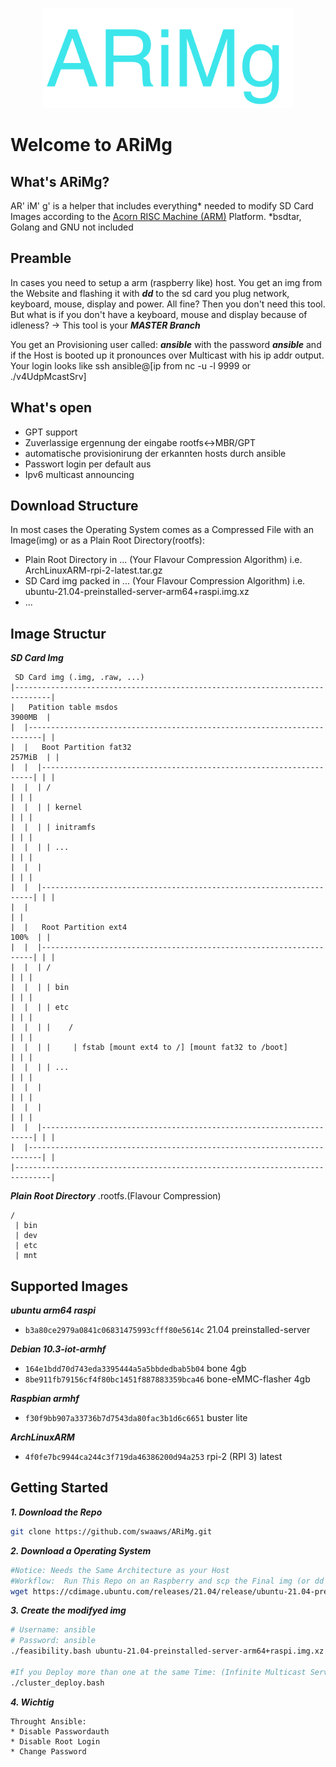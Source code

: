
<p align="center">
    <img src="logo.svg" width="400">
</p>

# Welcome to ARiMg

## What's ARiMg?

AR' iM' g'  is a helper that includes everything* needed to
modify SD Card Images according to the [Acorn RISC Machine (ARM)](https://en.wikipedia.org/wiki/ARM_architecture) Platform.
*bsdtar, Golang and GNU not included


## Preamble
In cases you need to setup a arm (raspberry like) host.
You get an img from the Website and flashing it with _**dd**_ to the sd card
you plug network, keyboard, mouse, display and power. All fine?
Then you don't need this tool.
But what is if you don't have a keyboard, mouse and display because of idleness?
-> This tool is your _**MASTER Branch**_  

You get an Provisioning user called: _**ansible**_  with the password _**ansible**_
and if the Host is booted up it pronounces over Multicast with his ip addr output.
Your login looks like ssh ansible@[ip from nc -u -l 9999 or ./v4UdpMcastSrv]  


## What's open
* GPT support
* Zuverlassige ergennung der eingabe rootfs<->MBR/GPT
* automatische provisionirung der erkannten hosts durch ansible
* Passwort login per default aus
* Ipv6 multicast announcing


## Download Structure

In most cases the Operating System comes as a Compressed File with an Image(img)
or as a Plain Root Directory(rootfs):

- Plain Root Directory in ... (Your Flavour Compression Algorithm)
  i.e. ArchLinuxARM-rpi-2-latest.tar.gz
- SD Card img packed in ... (Your Flavour Compression Algorithm)
  i.e. ubuntu-21.04-preinstalled-server-arm64+raspi.img.xz
- ...

## Image Structur

_**SD Card Img**_
```text
 SD Card img (.img, .raw, ...)
|------------------------------------------------------------------------------|
|   Patition table msdos                                               3900MB  |
|  |-------------------------------------------------------------------------| |
|  |   Boot Partition fat32                                          257MiB  | |
|  |  |--------------------------------------------------------------------| | |
|  |  | /                                                                  | | |
|  |  | | kernel                                                           | | |
|  |  | | initramfs                                                        | | |
|  |  | | ...                                                              | | |
|  |  |                                                                    | | |
|  |  |--------------------------------------------------------------------| | |
|  |                                                                         | |
|  |   Root Partition ext4                                             100%  | |
|  |  |--------------------------------------------------------------------| | |
|  |  | /                                                                  | | |
|  |  | | bin                                                              | | |
|  |  | | etc                                                              | | |
|  |  | |    /                                                             | | |
|  |  | |     | fstab [mount ext4 to /] [mount fat32 to /boot]             | | |
|  |  | | ...                                                              | | |
|  |  |                                                                    | | |
|  |  |                                                                    | | |
|  |  |--------------------------------------------------------------------| | |
|  |-------------------------------------------------------------------------| |
|------------------------------------------------------------------------------|
```

_**Plain Root Directory**_
.rootfs.(Flavour Compression)
```text
/
 | bin
 | dev
 | etc
 | mnt
```

## Supported Images


_**ubuntu  arm64 raspi**_
- `b3a80ce2979a0841c06831475993cfff80e5614c` 21.04 preinstalled-server

_**Debian 10.3-iot-armhf**_
- `164e1bdd70d743eda3395444a5a5bbdedbab5b04` bone 4gb
- `8be911fb79156cf4f80bc1451f887883359bca46` bone-eMMC-flasher 4gb


_**Raspbian armhf**_
- `f30f9bb907a33736b7d7543da80fac3b1d6c6651` buster lite

_**ArchLinuxARM**_
- `4f0fe7bc9944ca244c3f719da46386200d94a253` rpi-2 (RPI 3) latest



## Getting Started

_**1. Download the Repo**_
```bash
git clone https://github.com/swaaws/ARiMg.git
```

_**2. Download a Operating System**_
```bash
#Notice: Needs the Same Architecture as your Host
#Workflow:  Run This Repo on an Raspberry and scp the Final img (or dd the img to a second sd card)
wget https://cdimage.ubuntu.com/releases/21.04/release/ubuntu-21.04-preinstalled-server-arm64+raspi.img.xz
```

_**3. Create the modifyed img**_
```bash
# Username: ansible
# Password: ansible
./feasibility.bash ubuntu-21.04-preinstalled-server-arm64+raspi.img.xz

#If you Deploy more than one at the same Time: (Infinite Multicast Server)
./cluster_deploy.bash

```

_**4. Wichtig**_
```text
Throught Ansible:
* Disable Passwordauth
* Disable Root Login
* Change Password


```

